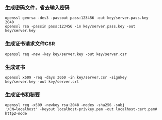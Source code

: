 ### 生成密码文件，省去输入密码
```
openssl genrsa -des3 -passout pass:123456 -out key/server.pass.key 2048 
openssl rsa -passin pass:123456 -in key/server.pass.key -out key/server.key
```

### 生成证书请求文件CSR
```
openssl req -new -key key/server.key -out key/server.csr 
```

### 生成证书

```
openssl x509 -req -days 3650 -in key/server.csr -signkey key/server.key -out key/server.crt
```


### 生成证书和秘要
```
openssl req -x509 -newkey rsa:2048 -nodes -sha256 -subj '/CN=localhost' -keyout localhost-privkey.pem -out localhost-cert.pem# http2-node
